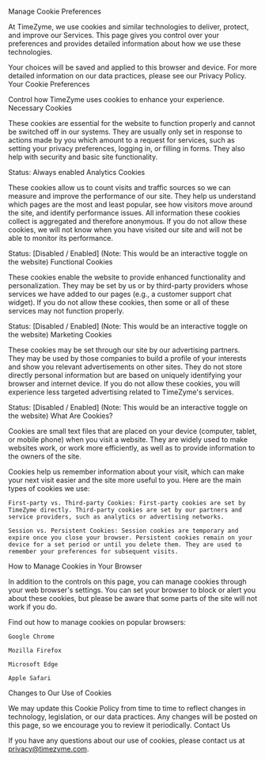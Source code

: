Manage Cookie Preferences

At TimeZyme, we use cookies and similar technologies to deliver, protect, and improve our Services. This page gives you control over your preferences and provides detailed information about how we use these technologies.

Your choices will be saved and applied to this browser and device. For more detailed information on our data practices, please see our Privacy Policy.
Your Cookie Preferences

Control how TimeZyme uses cookies to enhance your experience.
Necessary Cookies

These cookies are essential for the website to function properly and cannot be switched off in our systems. They are usually only set in response to actions made by you which amount to a request for services, such as setting your privacy preferences, logging in, or filling in forms. They also help with security and basic site functionality.

Status: Always enabled
Analytics Cookies

These cookies allow us to count visits and traffic sources so we can measure and improve the performance of our site. They help us understand which pages are the most and least popular, see how visitors move around the site, and identify performance issues. All information these cookies collect is aggregated and therefore anonymous. If you do not allow these cookies, we will not know when you have visited our site and will not be able to monitor its performance.

Status: [Disabled / Enabled] (Note: This would be an interactive toggle on the website)
Functional Cookies

These cookies enable the website to provide enhanced functionality and personalization. They may be set by us or by third-party providers whose services we have added to our pages (e.g., a customer support chat widget). If you do not allow these cookies, then some or all of these services may not function properly.

Status: [Disabled / Enabled] (Note: This would be an interactive toggle on the website)
Marketing Cookies

These cookies may be set through our site by our advertising partners. They may be used by those companies to build a profile of your interests and show you relevant advertisements on other sites. They do not store directly personal information but are based on uniquely identifying your browser and internet device. If you do not allow these cookies, you will experience less targeted advertising related to TimeZyme's services.

Status: [Disabled / Enabled] (Note: This would be an interactive toggle on the website)
What Are Cookies?

Cookies are small text files that are placed on your device (computer, tablet, or mobile phone) when you visit a website. They are widely used to make websites work, or work more efficiently, as well as to provide information to the owners of the site.

Cookies help us remember information about your visit, which can make your next visit easier and the site more useful to you. Here are the main types of cookies we use:

    First-party vs. Third-party Cookies: First-party cookies are set by TimeZyme directly. Third-party cookies are set by our partners and service providers, such as analytics or advertising networks.

    Session vs. Persistent Cookies: Session cookies are temporary and expire once you close your browser. Persistent cookies remain on your device for a set period or until you delete them. They are used to remember your preferences for subsequent visits.

How to Manage Cookies in Your Browser

In addition to the controls on this page, you can manage cookies through your web browser's settings. You can set your browser to block or alert you about these cookies, but please be aware that some parts of the site will not work if you do.

Find out how to manage cookies on popular browsers:

    Google Chrome

    Mozilla Firefox

    Microsoft Edge

    Apple Safari

Changes to Our Use of Cookies

We may update this Cookie Policy from time to time to reflect changes in technology, legislation, or our data practices. Any changes will be posted on this page, so we encourage you to review it periodically.
Contact Us

If you have any questions about our use of cookies, please contact us at privacy@timezyme.com.
